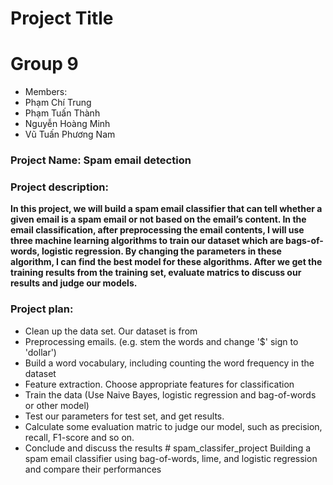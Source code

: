# Project Title
# Group 9
* Members:
* Phạm Chí Trung
* Phạm Tuấn Thành
* Nguyễn Hoàng Minh 
* Vũ Tuấn Phương Nam

### Project Name: Spam email detection
### Project description:
__In this project, we will build a spam email classifier that can tell whether a given email is a spam email or not based on the email’s content. In the email classification, after preprocessing the email contents, I will use three machine learning algorithms to train our dataset which are bags-of-words, logistic regression. By changing the parameters in these algorithm, I can find the best model for these algorithms. After we get the training results from the training set, evaluate matrics to discuss our results and judge our models.__
### Project plan:
- Clean up the data set. Our dataset is from 
- Preprocessing emails. (e.g. stem the words and change '$' sign to 'dollar')
- Build a word vocabulary, including counting the word frequency in the dataset 
- Feature extraction. Choose appropriate features for classification 
- Train the data (Use Naive Bayes, logistic regression and bag-of-words or other model)
- Test our parameters for test set, and get results. 
- Calculate some evaluation matric to judge our model, such as precision, recall, F1-score and so on.
- Conclude and discuss the results # spam_classifer_project
Building a spam email classifier using bag-of-words, lime, and logistic regression and compare their performances <br />

